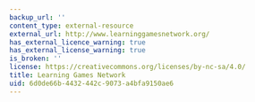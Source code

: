 ```yaml
---
backup_url: ''
content_type: external-resource
external_url: http://www.learninggamesnetwork.org/
has_external_licence_warning: true
has_external_license_warning: true
is_broken: ''
license: https://creativecommons.org/licenses/by-nc-sa/4.0/
title: Learning Games Network
uid: 6d0de66b-4432-442c-9073-a4bfa9150ae6
---
```

